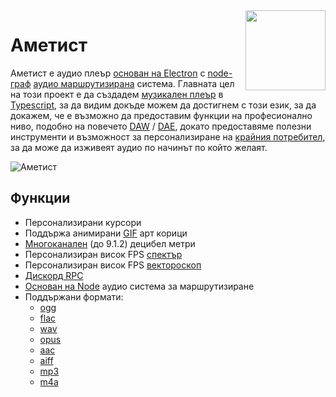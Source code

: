 <img align="right" src="https://github.com/Geoxor/Amethyst/blob/master/assets/icon.png?raw=true" width="128">

# Аметист

Аметист е аудио плеър [основан на Electron](https://electronjs.org/) с [node-граф](https://en.wikipedia.org/wiki/Node_graph_architecture) [аудио маршрутизирана](https://en.wikipedia.org/wiki/Audio_signal_flow) система. Главната цел на този проект е да създадем [музикален плеър](https://en.wikipedia.org/wiki/Media_player_software) в [Typescript](https://www.typescriptlang.org/), за да видим докъде можем да достигнем с този език, за да докажем, че е възможно да предоставим функции на професионално ниво, подобно на повечето [DAW](https://en.wikipedia.org/wiki/Digital_audio_workstation) / [DAE](https://en.wikipedia.org/wiki/Audio_editing_software), докато предоставяме полезни инструменти и възможност за персонализиране на [крайния потребител](https://en.wikipedia.org/wiki/End_user), за да може да изживеят аудио по начинът по който желаят.

![Аметист](https://github.com/user-attachments/assets/a5656d1e-1327-4dec-b312-fb30db290b42)

## Функции

- Персонализирани курсори
- Поддържа анимирани [GIF](https://en.wikipedia.org/wiki/GIF) арт корици
- [Многоканален](https://en.wikipedia.org/wiki/Surround_sound) (до 9.1.2) децибел метри
- Персонализиран висок FPS [спектър](https://en.wikipedia.org/wiki/Spectrum_analyzer)
- Персонализиран висок FPS [вектороскоп](https://en.wikipedia.org/wiki/Vectorscope)
- [Дискорд RPC](https://discord.com/developers/docs/topics/rpc)
- [Основан на Node](https://en.wikipedia.org/wiki/Node_graph_architecture) аудио система за маршрутизиране
- Поддържани формати:
  - [ogg](https://en.wikipedia.org/wiki/Ogg)
  - [flac](https://en.wikipedia.org/wiki/FLAC)
  - [wav](https://en.wikipedia.org/wiki/WAV)
  - [opus](https://en.wikipedia.org/wiki/Opus_(audio_format))
  - [aac](https://en.wikipedia.org/wiki/Advanced_Audio_Coding)
  - [aiff](https://en.wikipedia.org/wiki/Audio_Interchange_File_Format)
  - [mp3](https://en.wikipedia.org/wiki/MP3)
  - [m4a](https://en.wikipedia.org/wiki/MP4_file_format)
